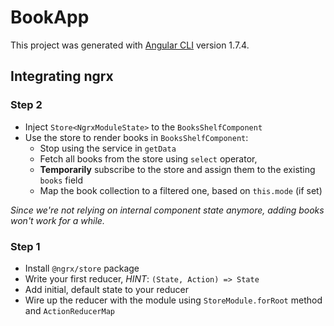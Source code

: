 # BookApp

This project was generated with [Angular CLI](https://github.com/angular/angular-cli) version 1.7.4.

## Integrating ngrx

### Step 2

* Inject `Store<NgrxModuleState>` to the `BooksShelfComponent`
* Use the store to render books in `BooksShelfComponent`:
  * Stop using the service in `getData`
  * Fetch all books from the store using `select` operator,
  * **Temporarily** subscribe to the store and assign them to the existing `books` field
  * Map the book collection to a filtered one, based on `this.mode` (if set)
  
_Since we're not relying on internal component state anymore, adding books won't work for a while._

### Step 1

* Install `@ngrx/store` package
* Write your first reducer, _HINT_: `(State, Action) => State`
* Add initial, default state to your reducer 
* Wire up the reducer with the module using `StoreModule.forRoot` method and `ActionReducerMap`

